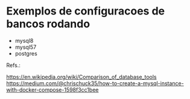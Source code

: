 # Exemplos de configuracoes de bancos rodando

- mysql8
- mysql57
- postgres



Refs.:

https://en.wikipedia.org/wiki/Comparison_of_database_tools
https://medium.com/@chrischuck35/how-to-create-a-mysql-instance-with-docker-compose-1598f3cc1bee

